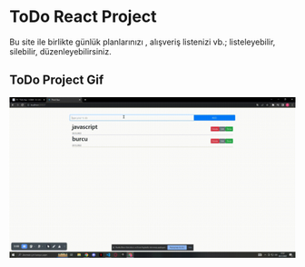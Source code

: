 <h1>ToDo React Project</h1>

Bu site ile birlikte günlük planlarınızı , alışveriş listenizi vb.; listeleyebilir, silebilir, düzenleyebilirsiniz.

<h2>ToDo Project Gif</h2>

![](todo.gif)